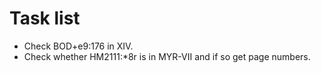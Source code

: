 Task list
=========

* Check BOD+e9:176 in XIV. 
* Check whether HM2111:*8r is in MYR-VII and if so get page numbers.

